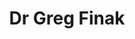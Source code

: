 ---
layout: member
title: Dr Greg Finak
position: PhD
handle: gfinak
email: gfinak@fredhutch.org
twitter: GregFinak
linkedin: https://www.linkedin.com/in/gregfinak/
image: /image/team/greg-finak.jpg
alumni: true
---